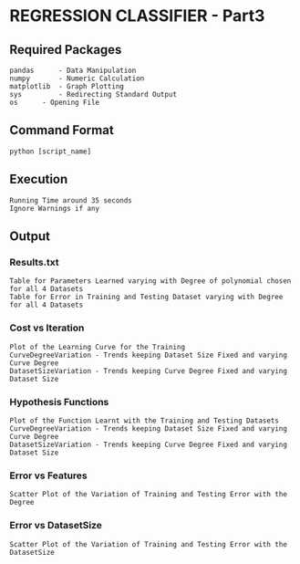 # REGRESSION CLASSIFIER - Part3

## Required Packages
	pandas 	    - Data Manipulation
	numpy 	    - Numeric Calculation
	matplotlib  - Graph Plotting
	sys 	    - Redirecting Standard Output
	os	    - Opening File 

## Command Format
	python [script_name]

## Execution
	Running Time around 35 seconds
	Ignore Warnings if any

## Output

### Results.txt
	Table for Parameters Learned varying with Degree of polynomial chosen for all 4 Datasets
	Table for Error in Training and Testing Dataset varying with Degree for all 4 Datasets
### Cost vs Iteration
	Plot of the Learning Curve for the Training
	CurveDegreeVariation - Trends keeping Dataset Size Fixed and varying Curve Degree
	DatasetSizeVariation - Trends keeping Curve Degree Fixed and varying Dataset Size
### Hypothesis Functions
	Plot of the Function Learnt with the Training and Testing Datasets
	CurveDegreeVariation - Trends keeping Dataset Size Fixed and varying Curve Degree
	DatasetSizeVariation - Trends keeping Curve Degree Fixed and varying Dataset Size
### Error vs Features
	Scatter Plot of the Variation of Training and Testing Error with the Degree
### Error vs DatasetSize
	Scatter Plot of the Variation of Training and Testing Error with the DatasetSize
